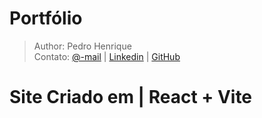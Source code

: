 # Portfólio

> Author: Pedro Henrique
<br> Contato: [@-mail](mailto:dev.pedro.rjas@gmail.com) | [Linkedin](https://www.linkedin.com/in/pedro-henrique-rjas/) | [GitHub](https://github.com/dev-pedro)

# Site Criado em | React + Vite
